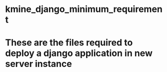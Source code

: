 # kmine_django_minimum_requirement

# These are the files required to deploy a django application in  new server instance
